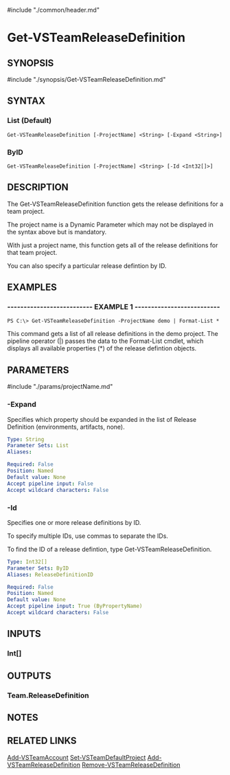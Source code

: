 #include "./common/header.md"

# Get-VSTeamReleaseDefinition

## SYNOPSIS
#include "./synopsis/Get-VSTeamReleaseDefinition.md"

## SYNTAX

### List (Default)
```
Get-VSTeamReleaseDefinition [-ProjectName] <String> [-Expand <String>]
```

### ByID
```
Get-VSTeamReleaseDefinition [-ProjectName] <String> [-Id <Int32[]>]
```

## DESCRIPTION
The Get-VSTeamReleaseDefinition function gets the release definitions for a team
project.

The project name is a Dynamic Parameter which may not be displayed
in the syntax above but is mandatory.

With just a project name, this function gets all of the release definitions
for that team project.

You can also specify a particular release defintion
by ID.

## EXAMPLES

### -------------------------- EXAMPLE 1 --------------------------
```
PS C:\> Get-VSTeamReleaseDefinition -ProjectName demo | Format-List *
```

This command gets a list of all release definitions in the demo project.
The
pipeline operator (|) passes the data to the Format-List cmdlet, which
displays all available properties (*) of the release defintion objects.

## PARAMETERS

#include "./params/projectName.md"

### -Expand
Specifies which property should be expanded in the list of Release
Definition (environments, artifacts, none).

```yaml
Type: String
Parameter Sets: List
Aliases: 

Required: False
Position: Named
Default value: None
Accept pipeline input: False
Accept wildcard characters: False
```

### -Id
Specifies one or more release definitions by ID.

To specify multiple IDs, use commas to separate the IDs.

To find the ID of a release defintion, type Get-VSTeamReleaseDefinition.

```yaml
Type: Int32[]
Parameter Sets: ByID
Aliases: ReleaseDefinitionID

Required: False
Position: Named
Default value: None
Accept pipeline input: True (ByPropertyName)
Accept wildcard characters: False
```

## INPUTS

### Int[]

## OUTPUTS

### Team.ReleaseDefinition

## NOTES

## RELATED LINKS

[Add-VSTeamAccount](Add-VSTeamAccount.md)
[Set-VSTeamDefaultProject](Set-VSTeamDefaultProject.md)
[Add-VSTeamReleaseDefinition](Add-VSTeamReleaseDefinition.md)
[Remove-VSTeamReleaseDefinition](Remove-VSTeamReleaseDefinition.md)